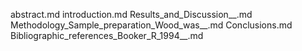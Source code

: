 abstract.md
introduction.md
Results_and_Discussion__.md
Methodology_Sample_preparation_Wood_was__.md
Conclusions.md
Bibliographic_references_Booker_R_1994__.md
